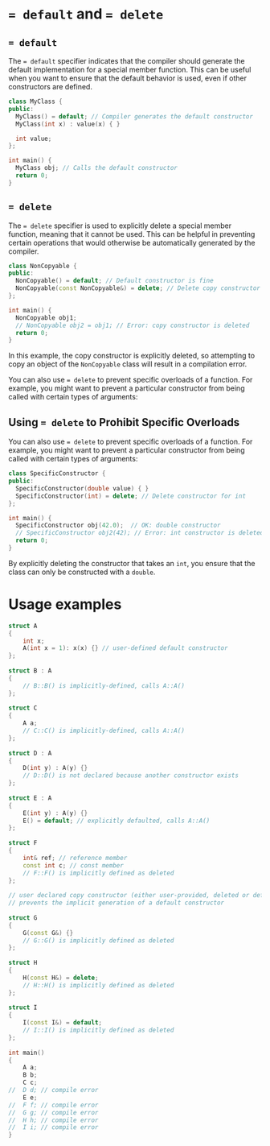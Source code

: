 # `= default` and `= delete`

## `= default`

The `= default` specifier indicates that the compiler should generate the default implementation for a special member function. This can be useful when you want to ensure that the default behavior is used, even if other constructors are defined.

```c++
class MyClass {
public:
  MyClass() = default; // Compiler generates the default constructor
  MyClass(int x) : value(x) { }

  int value;
};

int main() {
  MyClass obj; // Calls the default constructor
  return 0;
}
```

## `= delete`

The `= delete` specifier is used to explicitly delete a special member function, meaning that it cannot be used. This can be helpful in preventing certain operations that would otherwise be automatically generated by the compiler.

```c++
class NonCopyable {
public:
  NonCopyable() = default; // Default constructor is fine
  NonCopyable(const NonCopyable&) = delete; // Delete copy constructor
};

int main() {
  NonCopyable obj1;
  // NonCopyable obj2 = obj1; // Error: copy constructor is deleted
  return 0;
}
```

In this example, the copy constructor is explicitly deleted, so attempting to copy an object of the `NonCopyable` class will result in a compilation error.

You can also use `= delete` to prevent specific overloads of a function. For example, you might want to prevent a particular constructor from being called with certain types of arguments:

## Using `= delete` to Prohibit Specific Overloads

You can also use `= delete` to prevent specific overloads of a function. For example, you might want to prevent a particular constructor from being called with certain types of arguments:

```c++
class SpecificConstructor {
public:
  SpecificConstructor(double value) { }
  SpecificConstructor(int) = delete; // Delete constructor for int
};

int main() {
  SpecificConstructor obj(42.0);  // OK: double constructor
  // SpecificConstructor obj2(42); // Error: int constructor is deleted
  return 0;
}
```

By explicitly deleting the constructor that takes an `int`, you ensure that the class can only be constructed with a `double`.

# Usage examples

```c++
struct A
{
    int x;
    A(int x = 1): x(x) {} // user-defined default constructor
};
 
struct B : A
{
    // B::B() is implicitly-defined, calls A::A()
};
 
struct C
{
    A a;
    // C::C() is implicitly-defined, calls A::A()
};
 
struct D : A
{
    D(int y) : A(y) {}
    // D::D() is not declared because another constructor exists
};
 
struct E : A
{
    E(int y) : A(y) {}
    E() = default; // explicitly defaulted, calls A::A()
};
 
struct F
{
    int& ref; // reference member
    const int c; // const member
    // F::F() is implicitly defined as deleted
};
 
// user declared copy constructor (either user-provided, deleted or defaulted)
// prevents the implicit generation of a default constructor
 
struct G
{
    G(const G&) {}
    // G::G() is implicitly defined as deleted
};
 
struct H
{
    H(const H&) = delete;
    // H::H() is implicitly defined as deleted
};
 
struct I
{
    I(const I&) = default;
    // I::I() is implicitly defined as deleted
};
 
int main()
{
    A a;
    B b;
    C c;
//  D d; // compile error
    E e;
//  F f; // compile error
//  G g; // compile error
//  H h; // compile error
//  I i; // compile error
}
```